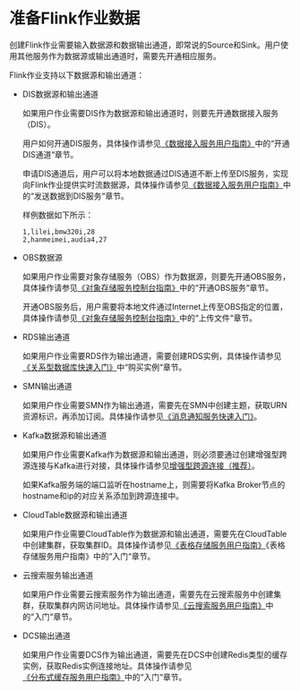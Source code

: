 # 准备Flink作业数据<a name="dli_01_0454"></a>

创建Flink作业需要输入数据源和数据输出通道，即常说的Source和Sink。用户使用其他服务作为数据源或输出通道时，需要先开通相应服务。

Flink作业支持以下数据源和输出通道：

-   DIS数据源和输出通道

    如果用户作业需要DIS作为数据源和输出通道时，则要先开通数据接入服务（DIS）。

    用户如何开通DIS服务，具体操作请参见[《数据接入服务用户指南》](https://support.huaweicloud.com/usermanual-dis/dis_01_0601.html)中的“开通DIS通道“章节。

    申请DIS通道后，用户可以将本地数据通过DIS通道不断上传至DIS服务，实现向Flink作业提供实时流数据源，具体操作请参见[《数据接入服务用户指南》](https://support.huaweicloud.com/usermanual-dis/dis_01_0603.html)中的“发送数据到DIS服务“章节。

    样例数据如下所示：

    ```
    1,lilei,bmw320i,28
    2,hanmeimei,audia4,27
    ```

-   OBS数据源

    如果用户作业需要对象存储服务（OBS）作为数据源，则要先开通OBS服务，具体操作请参见[《对象存储服务控制台指南》](https://support.huaweicloud.com/obs/index.html)中的“开通OBS服务“章节。

    开通OBS服务后，用户需要将本地文件通过Internet上传至OBS指定的位置，具体操作请参见[《对象存储服务控制台指南》](https://support.huaweicloud.com/obs/index.html)中的“上传文件“章节。

-   RDS输出通道

    如果用户作业需要RDS作为输出通道，需要创建RDS实例，具体操作请参见[《关系型数据库快速入门》](https://support.huaweicloud.com/qs-rds/zh-cn_topic_0046585334.html)中“购买实例“章节。

-   SMN输出通道

    如果用户作业需要SMN作为输出通道，需要先在SMN中创建主题，获取URN资源标识，再添加订阅。具体操作请参见[《消息通知服务快速入门》](https://support.huaweicloud.com/qs-smn/smn_ug_0004.html)。

-   Kafka数据源和输出通道

    如果用户作业需要Kafka作为数据源和输出通道，则必须要通过创建增强型跨源连接与Kafka进行对接，具体操作请参见[增强型跨源连接（推荐）](增强型跨源连接（推荐）.md)。

    如果Kafka服务端的端口监听在hostname上，则需要将Kafka Broker节点的hostname和ip的对应关系添加到跨源连接中。

-   CloudTable数据源和输出通道

    如果用户作业需要CloudTable作为数据源和输出通道，需要先在CloudTable中创建集群，获取集群ID。具体操作请参见[《表格存储服务用户指南》](https://support.huaweicloud.com/cloudtable/index.html)《表格存储服务用户指南》中的“入门“章节。

-   云搜索服务输出通道

    如果用户作业需要云搜索服务作为输出通道，需要先在云搜索服务中创建集群，获取集群内网访问地址。具体操作请参见[《云搜索服务用户指南》](https://support.huaweicloud.com/css/index.html)中的“入门“章节。

-   DCS输出通道

    如果用户作业需要DCS作为输出通道，需要先在DCS中创建Redis类型的缓存实例，获取Redis实例连接地址。具体操作请参见[《分布式缓存服务用户指南》](https://support.huaweicloud.com/usermanual-dcs/dcs-ug-0312003.html)中的“入门“章节。


